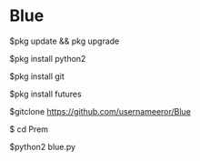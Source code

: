 # Blue
$pkg update && pkg upgrade

$pkg install python2

$pkg install git

$pkg install futures

$gitclone https://github.com/usernameeror/Blue

$ cd Prem

$python2 blue.py
